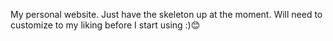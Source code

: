 My personal website. Just have the skeleton up at the moment. Will need to customize to my liking before I start using :)😊
